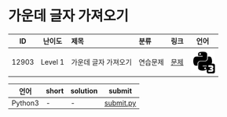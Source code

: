 # 가운데 글자 가져오기

| ID | 난이도 | 제목 | 분류 | 링크 | 언어 |
| -- | ---- | :-- | :-- | --- | --- |
| 12903 | Level 1 | 가운데 글자 가져오기 | 연습문제 | [문제](https://programmers.co.kr/learn/courses/30/lessons/12903) | [![python3](/assets/python3.svg)](submit.py) |

| 언어 | short | solution | submit |
| --- | ----- | -------- | ------ |
| Python3 | - | - | [submit.py](submit.py) |
